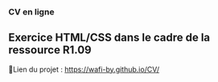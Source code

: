 ### CV en ligne 
## Exercice HTML/CSS dans le cadre de la ressource R1.09
📝Lien du projet : https://wafi-by.github.io/CV/
